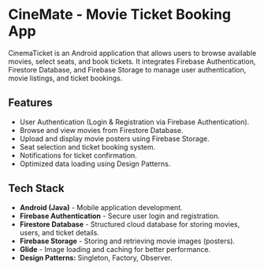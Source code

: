 # CineMate - Movie Ticket Booking App
CinemaTicket is an Android application that allows users to browse available movies, select seats, and book tickets. 
It integrates Firebase Authentication, Firestore Database, and Firebase Storage to manage user authentication, movie listings, and ticket bookings.

## Features
- User Authentication (Login & Registration via Firebase Authentication).
- Browse and view movies from Firestore Database.
- Upload and display movie posters using Firebase Storage.
- Seat selection and ticket booking system.
- Notifications for ticket confirmation.
- Optimized data loading using Design Patterns.

## Tech Stack
- **Android (Java)** - Mobile application development.
- **Firebase Authentication** - Secure user login and registration.
- **Firestore Database** - Structured cloud database for storing movies, users, and ticket details.
- **Firebase Storage** - Storing and retrieving movie images (posters).
- **Glide** - Image loading and caching for better performance.
- **Design Patterns:** Singleton, Factory, Observer.
